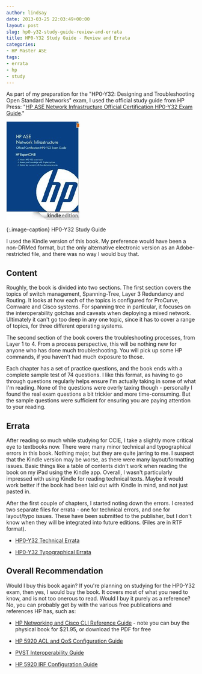```yaml
---
author: lindsay
date: 2013-03-25 22:03:49+00:00
layout: post
slug: hp0-y32-study-guide-review-and-errata
title: HP0-Y32 Study Guide - Review and Errata
categories:
- HP Master ASE
tags:
- errata
- hp
- study
---
```


As part of my preparation for the "HP0-Y32: Designing and Troubleshooting Open Standard Networks" exam, I used the official study guide from HP Press: "[HP ASE Network Infrastructure Official Certification HP0-Y32 Exam Guide](https://h30590.www3.hp.com/product/HP+ASE+Network+Infrastructure+Official+Certification+HP0-Y32+Exam+Guide-Hardcover-864)."

[![HP0-Y32 Study Guide](/assets/2013/03/hp0-y32.png)](/assets/2013/03/hp0-y32.png)

{:.image-caption}
HP0-Y32 Study Guide

I used the Kindle version of this book. My preference would have been a non-DRMed format, but the only alternative electronic version as an Adobe-restricted file, and there was no way I would buy that.


## Content

Roughly, the book is divided into two sections. The first section covers the topics of switch management, Spanning-Tree, Layer 3 Redundancy and Routing. It looks at how each of the topics is configured for ProCurve, Comware and Cisco systems. For spanning tree in particular, it focuses on the interoperability gotchas and caveats when deploying a mixed network. Ultimately it can't go too deep in any one topic, since it has to cover a range of topics, for three different operating systems.

The second section of the book covers the troubleshooting processes, from Layer 1 to 4. From a process perspective, this will be nothing new for anyone who has done much troubleshooting. You will pick up some HP commands, if you haven't had much exposure to those.

Each chapter has a set of practice questions, and the book ends with a complete sample test of 74 questions. I like this format, as having to go through questions regularly helps ensure I'm actually taking in some of what I'm reading. None of the questions were overly taxing though - personally I found the real exam questions a bit trickier and more time-consuming. But the sample questions were sufficient for ensuring you are paying attention to your reading.

## Errata

After reading so much while studying for CCIE, I take a slightly more critical eye to textbooks now. There were many minor technical and typographical errors in this book. Nothing major, but they are quite jarring to me. I suspect that the Kindle version may be worse, as there were many layout/formatting issues. Basic things like a table of contents didn't work when reading the book on my iPad using the Kindle app. Overall, I wasn't particularly impressed with using Kindle for reading technical texts. Maybe it would work better if the book had been laid out with Kindle in mind, and not just pasted in.

After the first couple of chapters, I started noting down the errors. I created two separate files for errata - one for technical errors, and one for layout/typo issues. These have been submitted to the publisher, but I don't know when they will be integrated into future editions. (Files are in RTF format).


  * [HP0-Y32 Technical Errata](/assets/2013/03/HP0-Y32-Technical-Errata.rtf)

  * [HP0-Y32 Typographical Errata](/assets/2013/03/HP0-Y32-Typographical-Errata.rtf)


## Overall Recommendation

Would I buy this book again? If you're planning on studying for the HP0-Y32 exam, then yes, I would buy the book. It covers most of what you need to know, and is not too onerous to read. Would I buy it purely as a reference? No, you can probably get by with the various free publications and references HP has, such as:


  * [HP Networking and Cisco CLI Reference Guide](https://h30590.www3.hp.com/product/HP+Networking+and+Cisco+CLI+Reference+Guide+-+Version+2-Paperback-8409) - note you can buy the physical book for $21.95, or download the PDF for free

  * [HP 5920 ACL and QoS Configuration Guide](http://bizsupport1.austin.hp.com/bc/docs/support/SupportManual/c03187008/c03187008.pdf)

  * [PVST Interoperability Guide](http://h20195.www2.hp.com/V2/GetPDF.aspx/c03462287.pdf)

  * [HP 5920 IRF Configuration Guide](http://bizsupport1.austin.hp.com/bc/docs/support/SupportManual/c03187005/c03187005.pdf)

